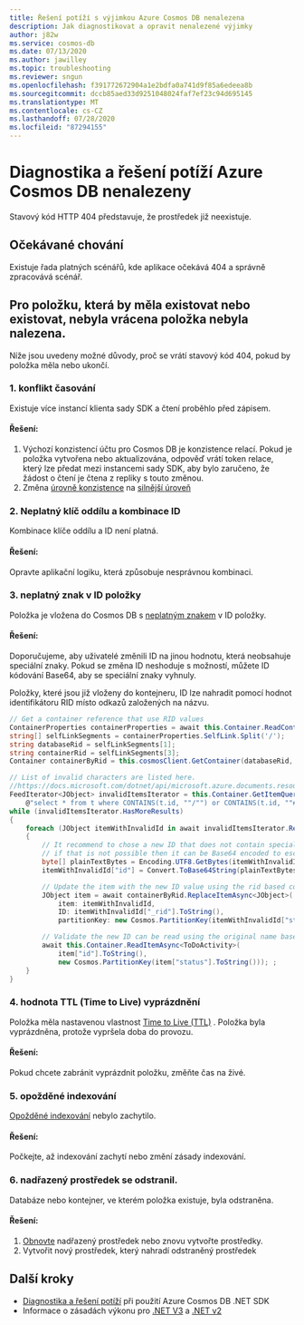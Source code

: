 ```yaml
---
title: Řešení potíží s výjimkou Azure Cosmos DB nenalezena
description: Jak diagnostikovat a opravit nenalezené výjimky
author: j82w
ms.service: cosmos-db
ms.date: 07/13/2020
ms.author: jawilley
ms.topic: troubleshooting
ms.reviewer: sngun
ms.openlocfilehash: f391772672904a1e2bdfa0a741d9f85a6edeea8b
ms.sourcegitcommit: dccb85aed33d9251048024faf7ef23c94d695145
ms.translationtype: MT
ms.contentlocale: cs-CZ
ms.lasthandoff: 07/28/2020
ms.locfileid: "87294155"
---
```

# <a name="diagnose-and-troubleshoot-azure-cosmos-db-not-found"></a>Diagnostika a řešení potíží Azure Cosmos DB nenalezeny
Stavový kód HTTP 404 představuje, že prostředek již neexistuje.

## <a name="expected-behavior"></a>Očekávané chování
Existuje řada platných scénářů, kde aplikace očekává 404 a správně zpracovává scénář.

## <a name="not-found-was-returned-for-an-item-that-should-exist-or-does-exist"></a>Pro položku, která by měla existovat nebo existovat, nebyla vrácena položka nebyla nalezena.
Níže jsou uvedeny možné důvody, proč se vrátí stavový kód 404, pokud by položka měla nebo ukončí.

### <a name="1-race-condition"></a>1. konflikt časování
Existuje více instancí klienta sady SDK a čtení proběhlo před zápisem.

#### <a name="solution"></a>Řešení:
1. Výchozí konzistencí účtu pro Cosmos DB je konzistence relací. Pokud je položka vytvořena nebo aktualizována, odpověď vrátí token relace, který lze předat mezi instancemi sady SDK, aby bylo zaručeno, že žádost o čtení je čtena z repliky s touto změnou.
2. Změna [úrovně konzistence](consistency-levels-choosing.md) na [silnější úroveň](consistency-levels-tradeoffs.md)

### <a name="2-invalid-partition-key-and-id-combination"></a>2. Neplatný klíč oddílu a kombinace ID
Kombinace klíče oddílu a ID není platná.

#### <a name="solution"></a>Řešení:
Opravte aplikační logiku, která způsobuje nesprávnou kombinaci. 

### <a name="3-invalid-character-in-item-id"></a>3. neplatný znak v ID položky
Položka je vložena do Cosmos DB s [neplatným znakem](https://docs.microsoft.com/dotnet/api/microsoft.azure.documents.resource.id?view=azure-dotnet#remarks) v ID položky.

#### <a name="solution"></a>Řešení:
Doporučujeme, aby uživatelé změnili ID na jinou hodnotu, která neobsahuje speciální znaky. Pokud se změna ID neshoduje s možností, můžete ID kódování Base64, aby se speciální znaky vyhnuly.

Položky, které jsou již vloženy do kontejneru, ID lze nahradit pomocí hodnot identifikátoru RID místo odkazů založených na názvu.
```c#
// Get a container reference that use RID values
ContainerProperties containerProperties = await this.Container.ReadContainerAsync();
string[] selfLinkSegments = containerProperties.SelfLink.Split('/');
string databaseRid = selfLinkSegments[1];
string containerRid = selfLinkSegments[3];
Container containerByRid = this.cosmosClient.GetContainer(databaseRid, containerRid);

// List of invalid characters are listed here.
//https://docs.microsoft.com/dotnet/api/microsoft.azure.documents.resource.id?view=azure-dotnet#remarks
FeedIterator<JObject> invalidItemsIterator = this.Container.GetItemQueryIterator<JObject>(
    @"select * from t where CONTAINS(t.id, ""/"") or CONTAINS(t.id, ""#"") or CONTAINS(t.id, ""?"") or CONTAINS(t.id, ""\\"") ");
while (invalidItemsIterator.HasMoreResults)
{
    foreach (JObject itemWithInvalidId in await invalidItemsIterator.ReadNextAsync())
    {
        // It recommend to chose a new ID that does not contain special characters, but
        // if that is not possible then it can be Base64 encoded to escape the special characters
        byte[] plainTextBytes = Encoding.UTF8.GetBytes(itemWithInvalidId["id"].ToString());
        itemWithInvalidId["id"] = Convert.ToBase64String(plainTextBytes);

        // Update the item with the new ID value using the rid based container reference
        JObject item = await containerByRid.ReplaceItemAsync<JObject>(
            item: itemWithInvalidId,
            ID: itemWithInvalidId["_rid"].ToString(),
            partitionKey: new Cosmos.PartitionKey(itemWithInvalidId["status"].ToString()));

        // Validate the new ID can be read using the original name based contianer reference
        await this.Container.ReadItemAsync<ToDoActivity>(
            item["id"].ToString(),
            new Cosmos.PartitionKey(item["status"].ToString())); ;
    }
}
```

### <a name="4-time-to-live-ttl-purge"></a>4. hodnota TTL (Time to Live) vyprázdnění
Položka měla nastavenou vlastnost [Time to Live (TTL)](https://docs.microsoft.com/azure/cosmos-db/time-to-live) . Položka byla vyprázdněna, protože vypršela doba do provozu.

#### <a name="solution"></a>Řešení:
Pokud chcete zabránit vyprázdnit položku, změňte čas na živé.

### <a name="5-lazy-indexing"></a>5. opožděné indexování
[Opožděné indexování](index-policy.md#indexing-mode) nebylo zachytilo.

#### <a name="solution"></a>Řešení:
Počkejte, až indexování zachytí nebo změní zásady indexování.

### <a name="6-parent-resource-deleted"></a>6. nadřazený prostředek se odstranil.
Databáze nebo kontejner, ve kterém položka existuje, byla odstraněna.

#### <a name="solution"></a>Řešení:
1. [Obnovte](https://docs.microsoft.com/azure/cosmos-db/online-backup-and-restore#backup-retention-period) nadřazený prostředek nebo znovu vytvořte prostředky.
2. Vytvořit nový prostředek, který nahradí odstraněný prostředek

## <a name="next-steps"></a>Další kroky
* [Diagnostika a řešení potíží](troubleshoot-dot-net-sdk.md) při použití Azure Cosmos DB .NET SDK
* Informace o zásadách výkonu pro [.NET V3](performance-tips-dotnet-sdk-v3-sql.md) a [.NET v2](performance-tips.md)